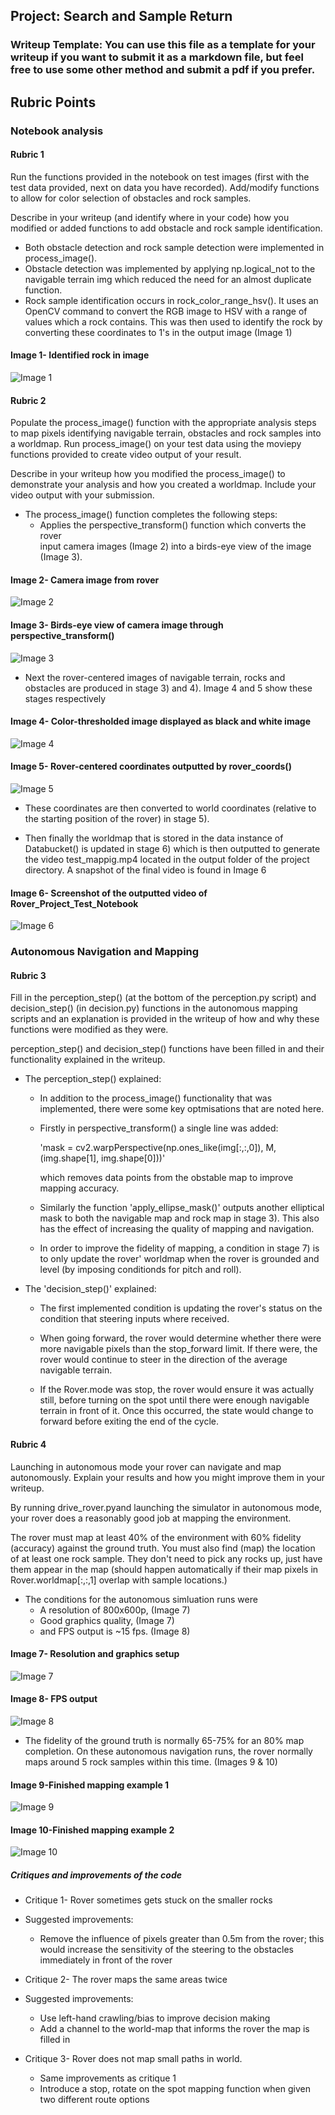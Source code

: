 ## Project: Search and Sample Return
### Writeup Template: You can use this file as a template for your writeup if you want to submit it as a markdown file, but feel free to use some other method and submit a pdf if you prefer.

## Rubric Points

### Notebook analysis
#### Rubric 1
   Run the functions provided in the notebook on test images (first with the 
   test data provided, next on data you have recorded). 
   Add/modify functions to allow for color selection of obstacles and rock 
   samples. 

   Describe in your writeup (and identify where in your code) how you modified
   or added functions to add obstacle and rock sample identification. 

   - Both obstacle detection and rock sample detection were implemented in 
     process_image().
   - Obstacle detection was implemented by applying np.logical_not to the 
     navigable terrain img which reduced the need for an almost duplicate
     function.
   - Rock sample identification occurs in rock_color_range_hsv(). It uses an 
     OpenCV command to convert the RGB image to HSV with a range of values which
     a rock contains. This was then used to identify the rock by converting 
     these coordinates to 1's in the output image (Image 1)

#### Image 1- Identified rock in image
![Image 1](./Photos/Rock-ID.png)


#### Rubric 2
   Populate the process_image() function with the appropriate analysis steps 
   to map pixels identifying navigable terrain, obstacles and rock samples into
   a worldmap. Run process_image() on your test data using the moviepy functions
   provided to create video output of your result. 

   Describe in your writeup how you modified the process_image() to demonstrate 
   your analysis and how you created a worldmap. Include your video output with
   your submission.

   - The process_image() function completes the following steps:
      - Applies the perspective_transform() function which converts the rover   
        input camera images (Image 2) into a birds-eye view of the image
        (Image 3). 

#### Image 2- Camera image from rover
![Image 2](./Photos/Rover-4-way.png)

#### Image 3- Birds-eye view of camera image through perspective_transform()
![Image 3](./Photos/Rover-4-way-2.png)

   - Next the rover-centered images of navigable terrain, rocks and obstacles
     are produced in stage 3) and 4). Image 4 and 5 show these stages 
     respectively

#### Image 4- Color-thresholded image displayed as black and white image 
![Image 4](./Photos/Rover-4-way-3.png)

#### Image 5- Rover-centered coordinates outputted by rover_coords()
![Image 5](./Photos/Rover-4-way-4.png)

   - These coordinates are then converted to world coordinates (relative to 
     the starting position of the rover) in stage 5).

   - Then finally the worldmap that is stored in the data instance of 
     Databucket() is updated in stage 6) which is then outputted to generate
     the video test_mappig.mp4 located in the output folder of the project
     directory. A snapshot of the final video is found in Image 6

#### Image 6- Screenshot of the outputted video of Rover_Project_Test_Notebook
![Image 6](./Photos/Rover-Video-Screenshot.png)


### Autonomous Navigation and Mapping

#### Rubric 3
   Fill in the perception_step() (at the bottom of the perception.py script) 
   and decision_step() (in decision.py) functions in the autonomous mapping 
   scripts and an explanation is provided in the writeup of how and why these 
   functions were modified as they were.

   perception_step() and decision_step() functions have been filled in and 
   their functionality explained in the writeup. 

   - The perception_step() explained:
      - In addition to the process_image() functionality that was implemented,
        there were some key optmisations that are noted here.
      - Firstly in perspective_transform() a single line was added:

        'mask = cv2.warpPerspective(np.ones_like(img[:,:,0]), M, (img.shape[1], img.shape[0]))'

        which removes data points from the obstable map to improve mapping 
        accuracy.
 
      - Similarly the function 'apply_ellipse_mask()' outputs another elliptical
        mask to both the navigable map and rock map in stage 3). This also has
        the effect of increasing the quality of mapping and navigation. 

      - In order to improve the fidelity of mapping, a condition in stage 7)
        is to only update the rover' worldmap when the rover is grounded and
        level (by imposing conditionds for pitch and roll).
     

   - The 'decision_step()' explained:
      - The first implemented condition is updating the rover's status on the 
        condition that steering inputs where received.

      - When going forward, the rover would determine whether there were more
        navigable pixels than the stop_forward limit. If there were, the rover
        would continue to steer in the direction of the average navigable
        terrain.
      
      - If the Rover.mode was stop, the rover would ensure it was actually
        still, before turning on the spot until there were enough navigable 
        terrain in front of it. Once this occurred, the state would change to
        forward before exiting the end of the cycle.


#### Rubric 4
   Launching in autonomous mode your rover can navigate and map autonomously. 
   Explain your results and how you might improve them in your writeup.

   By running drive_rover.pyand launching the simulator in autonomous mode, 
   your rover does a reasonably good job at mapping the environment.

   The rover must map at least 40% of the environment with 60% fidelity 
   (accuracy) against the ground truth. You must also find (map) the location 
   of at least one rock sample. They don't need to pick any rocks up, just 
   have them appear in the map (should happen automatically if their map pixels
   in Rover.worldmap[:,:,1] overlap with sample locations.)

   - The conditions for the autonomous simluation runs were
      - A resolution of 800x600p, (Image 7) 
      - Good graphics quality, (Image 7)
      - and FPS output is ~15 fps. (Image 8)

#### Image 7- Resolution and graphics setup
![Image 7](./Photos/Rover-Setup.png)

#### Image 8- FPS output
![Image 8](./Photos/Rover-FPS.png)

   - The fidelity of the ground truth is normally 65-75% for an 80% map 
     completion. On these autonomous navigation runs, the rover normally maps
     around 5 rock samples within this time. (Images 9 & 10)

#### Image 9-Finished mapping example 1
![Image 9](./Photos/Rover-96-72.png)

#### Image 10-Finished mapping example 2
![Image 10](./Photos/Rover-Long-Finish.png)


##### Critiques and improvements of the code

   - Critique 1- Rover sometimes gets stuck on the smaller rocks

   - Suggested improvements: 
      - Remove the influence of pixels greater than 0.5m from the rover; this
        would increase the sensitivity of the steering to the obstacles 
        immediately in front of the rover


   - Critique 2- The rover maps the same areas twice

   - Suggested improvements:
      - Use left-hand crawling/bias to improve decision making
      - Add a channel to the world-map that informs the rover the map is filled
        in

   - Critique 3- Rover does not map small paths in world.
      - Same improvements as critique 1
      - Introduce a stop, rotate on the spot mapping function when given two 
        different route options


